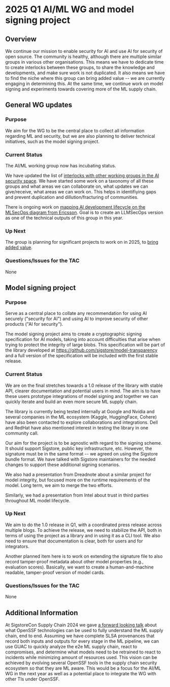 # 2025 Q1 AI/ML WG and model signing project

## Overview

We continue our mission to enable security for AI and use AI for security of open source. The community is healthy, although there are multiple similar groups in various other organisations. This means we have to dedicate time to create interlocks between these groups, to share the knowledge and developments, and make sure work is not duplicated. It also means we have to find the niche where this group can bring added value -- we are currently engaging in determining this. At the same time, we continue work on model signing and experiments towards covering more of the ML supply chain.

## General WG updates

### Purpose

We aim for the WG to be the central place to collect all information regarding ML and security, but we are also planning to deliver technical initiatives, such as the model signing project.

### Current Status

The AI/ML working group now has incubating status.

We have updated the list of [interlocks with other working groups in the AI security space](https://docs.google.com/spreadsheets/d/1XOzf0LwksHnVeAcgQ7qMAmQAhlHV2iEf4ICvUwOaOfo/edit?gid=0#gid=0). We have started some work on a taxonomy of all these groups and what areas we can collaborate on, what updates we can give/receive, what areas we can work on.  This helps in identifiying gaps and prevent duplication and dillution/fracturing of communities.

There is ongoing work on [mapping AI development lifecycle on the MLSecOps diagram from Ericsson](https://github.com/ossf/ai-ml-security/issues/16). Goal is to create an LLMSecOps version as one of the technical outputs of this group in this year.

### Up Next

The group is planning for significant projects to work on in 2025, to [bring
added value](https://github.com/ossf/ai-ml-security/issues/26).

### Questions/Issues for the TAC

None

## Model signing project

### Purpose

Serve as a central place to collate any recommendation for using AI securely ("security for AI") and using AI to improve security of other products ("AI for security").

The model signing project aims to create a cryptographic signing specification for AI models, taking into account difficulties that arise when trying to protect the integrity of large blobs. This specification will be part of the library developed at https://github.com/sigstore/model-transparency and a full version of the specification will be included with the first stable release.

### Current Status

We are on the final stretches towards a 1.0 release of the library with stable API, clearer documentation and potential users in mind. The aim is to have these users prototype integrations of model signing and together we can quickly iterate and build an even more secure ML supply chain.

The library is currently being tested internally at Google and Nvidia and several companies in the ML ecosystem (Kaggle, HuggingFace, Cohere) have also been contacted to explore collaborations and integrations. Dell and RedHat have also mentioned interest in testing the library in one community call.

Our aim for the project is to be agnostic with regard to the signing scheme. It should support Sigstore, public key infrastructure, etc. However, the signature must be in the same format -- we agreed on using the Sigstore bundle format. We have talked with Sigstore maintainers for the needed changes to support these additional signing scenarios.

We also had a presentation from Dreadnote about a similar project for model integrity, but focused more on the runtime requirements of the model. Long term, we aim to merge the two efforts.

Similarly, we had a presentation from Intel about trust in third parties throughout ML model lifecycle.

### Up Next

We aim to do the 1.0 release in Q1, with a coordinated press release across multiple blogs. To achieve the release, we need to stabilize the API, both in terms of using the project as a library and in using it as a CLI tool. We also need to ensure that documentation is clear, both for users and for integrators.

Another planned item here is to work on extending the signature file to also record tamper-proof metadata about other model properties (e.g., evaluation scores). Basically, we want to create a human-and-machine readable, tamper-proof version of model cards.

### Questions/Issues for the TAC

None

## Additional Information

At SigstoreCon Supply Chain 2024 we gave [a forward looking talk](https://www.youtube.com/watch?v=uqU3fnmK0BA&list=PLM6mY5TOhY1E02_fQWqfQk_gMRHHtX0q6&index=4) about what OpenSSF technologies can be used to fully understand the ML supply chain, end to end. Assuming we have complete SLSA provenances that record both inputs and outputs for every stage in the ML pipeline, we can use GUAC to quickly analyze the e2e ML supply chain, react to compromises, and determine what models need to be retrained to react to incidents while minimizing amount of resources used. This vision can be achieved by evolving several OpenSSF tools in the supply chain security ecosystem so that they are ML aware. This would be a focus for the AI/ML WG in the next year as well as a potential place to integrate the WG with other TIs under OpenSSF.
